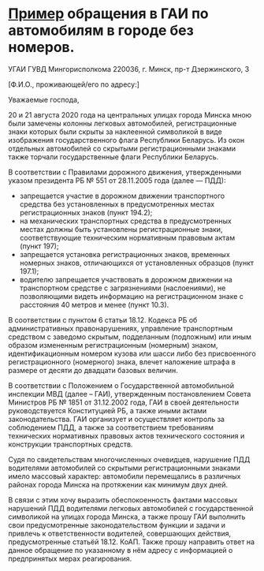 # [Пример](https://www.facebook.com/100000445691228/posts/3533472576677564/?app=fbl) обращения в ГАИ по автомобилям в городе без номеров. 

УГАИ ГУВД Мингорисполкома
220036, г. Минск, пр-т Дзержинского, 3

[Ф.И.О., проживающей/его по адресу:]

Уважаемые господа, 

20 и 21 августа 2020 года на центральных улицах города Минска мною были замечены колонны легковых автомобилей, регистрационные  знаки которых были скрыты за наклеенной символикой в виде изображения государственного флага Республики Беларусь. Из окон отдельных автомобилей со скрытыми регистрационными знаками также торчали государственные флаги Республики Беларусь. 

В соответствии с Правилами дорожного движения, утвержденными указом президента РБ № 551 от 28.11.2005 года (далее — ПДД): 

- запрещается участие в дорожном движении транспортного средства без установленных в предусмотренных местах регистрационных знаков (пункт 194.2);
- на механических транспортных средства в предусмотренных местах должны быть установлены регистрационные знаки, соответствующие техническим нормативным правовым актам (пункт 197);
- запрещается установка регистрационных знаков, временных номерных знаков, отличающихся от установленных образцов (пункт 197.1);
- водителю запрещается участвовать в дорожном движении на транспортном средстве с загрязнениями (наслоениями), не позволяющими видеть информацию на регистрационном знаке с расстояния 40 метров и менее (пункт 10.3). 

В соответствии с пунктом 6 статьи 18.12. Кодекса РБ об административных правонарушениях, управление транспортным средством с заведомо скрытым, подделанным (подложным) или иным образом измененным регистрационным (номерным) знаком, идентификационным номером кузова или шасси либо без присвоенного регистрационного (номерного) знака, влечет наложение штрафа в размере от десяти до двадцати базовых величин.

В соответствии с Положением о Государственной автомобильной инспекции МВД (далее – ГАИ), утвержденным постановлением Совета Министров РБ № 1851 от 31.12.2002 года, ГАИ в своей деятельности руководствуется Конституцией РБ, а также иными актами законодательства. ГАИ организует и осуществляет контроль за соблюдением ПДД, а также за соответствием требованиям технических нормативных правовых актов технического состояния и конструкции транспортных средств. 

Судя по свидетельствам многочисленных очевидцев, нарушение ПДД водителями автомобилей со скрытыми регистрационными знаками имело массовый характер: автомобили перемещались в различных районах города Минска на протяжении как минимум двух дней. 

В связи с этим хочу выразить обеспокоенность фактами массовых нарушений ПДД водителями легковых автомобилей с государственной символикой на улицах города Минска, а также прошу ГАИ выполнить свои предусмотренные законодательством функции и задачи и привлечь к ответственности водителей, совершающих действия, предусмотренные статьёй 18.12. КоАП. Также прошу направить ответ на данное обращение по указанному в нём адресу с информацией о предпринятых мерах реагирования.
